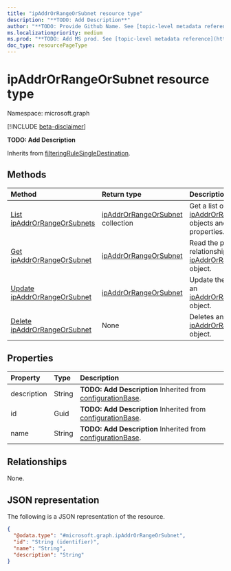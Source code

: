 ```yaml
---
title: "ipAddrOrRangeOrSubnet resource type"
description: "**TODO: Add Description**"
author: "**TODO: Provide Github Name. See [topic-level metadata reference](https://msgo.azurewebsites.net/add/document/guidelines/metadata.html#topic-level-metadata)**"
ms.localizationpriority: medium
ms.prod: "**TODO: Add MS prod. See [topic-level metadata reference](https://msgo.azurewebsites.net/add/document/guidelines/metadata.html#topic-level-metadata)**"
doc_type: resourcePageType
---
```


# ipAddrOrRangeOrSubnet resource type

Namespace: microsoft.graph

[!INCLUDE [beta-disclaimer](../../includes/beta-disclaimer.md)]

**TODO: Add Description**


Inherits from [filteringRuleSingleDestination](../resources/filteringrulesingledestination.md).

## Methods
|Method|Return type|Description|
|:---|:---|:---|
|[List ipAddrOrRangeOrSubnets](../api/ipaddrorrangeorsubnet-list.md)|[ipAddrOrRangeOrSubnet](../resources/ipaddrorrangeorsubnet.md) collection|Get a list of the [ipAddrOrRangeOrSubnet](../resources/ipaddrorrangeorsubnet.md) objects and their properties.|
|[Get ipAddrOrRangeOrSubnet](../api/ipaddrorrangeorsubnet-get.md)|[ipAddrOrRangeOrSubnet](../resources/ipaddrorrangeorsubnet.md)|Read the properties and relationships of an [ipAddrOrRangeOrSubnet](../resources/ipaddrorrangeorsubnet.md) object.|
|[Update ipAddrOrRangeOrSubnet](../api/ipaddrorrangeorsubnet-update.md)|[ipAddrOrRangeOrSubnet](../resources/ipaddrorrangeorsubnet.md)|Update the properties of an [ipAddrOrRangeOrSubnet](../resources/ipaddrorrangeorsubnet.md) object.|
|[Delete ipAddrOrRangeOrSubnet](../api/ipaddrorrangeorsubnet-delete.md)|None|Deletes an [ipAddrOrRangeOrSubnet](../resources/ipaddrorrangeorsubnet.md) object.|

## Properties
|Property|Type|Description|
|:---|:---|:---|
|description|String|**TODO: Add Description** Inherited from [configurationBase](../resources/configurationbase.md).|
|id|Guid|**TODO: Add Description** Inherited from [configurationBase](../resources/configurationbase.md).|
|name|String|**TODO: Add Description** Inherited from [configurationBase](../resources/configurationbase.md).|

## Relationships
None.

## JSON representation
The following is a JSON representation of the resource.
<!-- {
  "blockType": "resource",
  "keyProperty": "id",
  "@odata.type": "microsoft.graph.ipAddrOrRangeOrSubnet",
  "baseType": "microsoft.graph.filteringRuleSingleDestination",
  "openType": false
}
-->
``` json
{
  "@odata.type": "#microsoft.graph.ipAddrOrRangeOrSubnet",
  "id": "String (identifier)",
  "name": "String",
  "description": "String"
}
```

